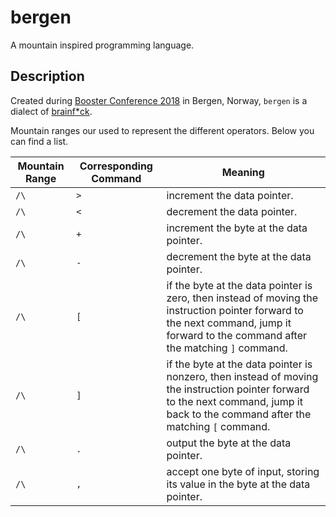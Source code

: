 # bergen
A mountain inspired programming language.

## Description
Created during [Booster Conference 2018][conference] in Bergen, Norway, `bergen` is a dialect of [brainf*ck][].

Mountain ranges our used to represent the different operators. Below you can find a list.

|Mountain Range|Corresponding Command|Meaning|
|--------------|---------------------|-------|
| `/\`         | `>`                 | increment the data pointer. |
| `/\`         | `<`                 | decrement the data pointer. |
| `/\`         | `+`                 | increment the byte at the data pointer. |
| `/\`         | `-`                 | decrement the byte at the data pointer. |
| `/\`         | `[`                 | if the byte at the data pointer is zero, then instead of moving the instruction pointer forward to the next command, jump it forward to the command after the matching `]` command. |
| `/\`         | `]`                 | if the byte at the data pointer is nonzero, then instead of moving the instruction pointer forward to the next command, jump it back to the command after the matching `[` command.|
| `/\`         | `.`                 | output the byte at the data pointer. |
| `/\`         | `,`                 | accept one byte of input, storing its value in the byte at the data pointer. |

[conference]: https://2018.boosterconf.no/
[brainf*ck]: https://en.wikipedia.org/wiki/Brainfuck

